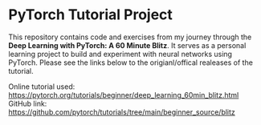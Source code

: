 # PyTorch Tutorial Project

This repository contains code and exercises from my journey through the **Deep Learning with PyTorch: A 60 Minute Blitz**. It serves as a personal learning project to build and experiment with neural networks using PyTorch. Please see the links below to the origianl/offical realeases of the tutorial.

Online tutorial used: https://pytorch.org/tutorials/beginner/deep_learning_60min_blitz.html
GitHub link: https://github.com/pytorch/tutorials/tree/main/beginner_source/blitz

